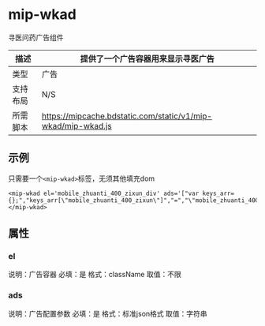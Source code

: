 # mip-wkad

寻医问药广告组件

描述|提供了一个广告容器用来显示寻医广告
----|----
类型|广告
支持布局| N/S
所需脚本|https://mipcache.bdstatic.com/static/v1/mip-wkad/mip-wkad.js

## 示例

只需要一个`<mip-wkad>`标签，无须其他填充dom

```
<mip-wkad el='mobile_zhuanti_400_zixun_div' ads='["var keys_arr={};","keys_arr[\"mobile_zhuanti_400_zixun\"]","=","\"mobile_zhuanti_400_zixun\""]'></mip-wkad>
```

## 属性

### el

说明：广告容器
必填：是
格式：className
取值：不限

### ads

说明：广告配置参数
必填：是
格式：标准json格式
取值：字符串
